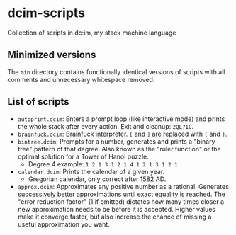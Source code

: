 # dcim-scripts
Collection of scripts in dc:im, my stack machine language
## Minimized versions
The `min` directory contains functionally identical versions of scripts with all comments and unnecessary whitespace removed.
## List of scripts
- `autoprint.dcim`: Enters a prompt loop (like interactive mode) and prints the whole stack after every action. Exit and cleanup: `2QL?1C`.
- `brainfuck.dcim`: Brainfuck interpreter. `[` and `]` are replaced with `(` and `)`.
- `bintree.dcim`: Prompts for a number, generates and prints a "binary tree" pattern of that degree. Also known as the "ruler function" or the optimal solution for a Tower of Hanoi puzzle.
  - Degree 4 example: `1 2 1 3 1 2 1 4 1 2 1 3 1 2 1`
- `calendar.dcim`: Prints the calendar of a given year.
  - Gregorian calendar, only correct after 1582 AD.
- `approx.dcim`: Approximates any positive number as a rational. Generates successively better approximations until exact equality is reached. The "error reduction factor" (1 if omitted) dictates how many times closer a new approximation needs to be before it is accepted. Higher values make it converge faster, but also increase the chance of missing a useful approximation you want.
